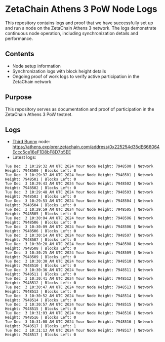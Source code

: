 # ZetaChain Athens 3 PoW Node Logs
This repository contains logs and proof that we have successfully set up and run a node on the ZetaChain Athens 3 network. The logs demonstrate continuous node operation, including synchronization details and performance.

## Contents
- Node setup information
- Synchronization logs with block height details
- Ongoing proof of work logs to verify active participation in the ZetaChain network

## Purpose
This repository serves as documentation and proof of participation in the ZetaChain Athens 3 PoW testnet.

## Logs

- [Third Bunny](https://thirdbunny.xyz/) node: https://athens.explorer.zetachain.com/address/0x225254d35dE666064Eccc5ce16eF1D8bF8D7b5EE
- Latest logs:
```
Tue Dec  3 10:29:32 AM UTC 2024 Your Node Height: 7948500 | Network Height: 7948500 | Blocks Left: 0
Tue Dec  3 10:29:37 AM UTC 2024 Your Node Height: 7948501 | Network Height: 7948501 | Blocks Left: 0
Tue Dec  3 10:29:43 AM UTC 2024 Your Node Height: 7948502 | Network Height: 7948502 | Blocks Left: 0
Tue Dec  3 10:29:48 AM UTC 2024 Your Node Height: 7948503 | Network Height: 7948503 | Blocks Left: 0
Tue Dec  3 10:29:53 AM UTC 2024 Your Node Height: 7948504 | Network Height: 7948504 | Blocks Left: 0
Tue Dec  3 10:29:59 AM UTC 2024 Your Node Height: 7948505 | Network Height: 7948505 | Blocks Left: 0
Tue Dec  3 10:30:04 AM UTC 2024 Your Node Height: 7948506 | Network Height: 7948506 | Blocks Left: 0
Tue Dec  3 10:30:09 AM UTC 2024 Your Node Height: 7948506 | Network Height: 7948506 | Blocks Left: 0
Tue Dec  3 10:30:14 AM UTC 2024 Your Node Height: 7948507 | Network Height: 7948507 | Blocks Left: 0
Tue Dec  3 10:30:20 AM UTC 2024 Your Node Height: 7948508 | Network Height: 7948508 | Blocks Left: 0
Tue Dec  3 10:30:25 AM UTC 2024 Your Node Height: 7948509 | Network Height: 7948509 | Blocks Left: 0
Tue Dec  3 10:30:30 AM UTC 2024 Your Node Height: 7948510 | Network Height: 7948510 | Blocks Left: 0
Tue Dec  3 10:30:36 AM UTC 2024 Your Node Height: 7948511 | Network Height: 7948511 | Blocks Left: 0
Tue Dec  3 10:30:41 AM UTC 2024 Your Node Height: 7948512 | Network Height: 7948512 | Blocks Left: 0
Tue Dec  3 10:30:47 AM UTC 2024 Your Node Height: 7948513 | Network Height: 7948513 | Blocks Left: 0
Tue Dec  3 10:30:52 AM UTC 2024 Your Node Height: 7948514 | Network Height: 7948514 | Blocks Left: 0
Tue Dec  3 10:30:57 AM UTC 2024 Your Node Height: 7948515 | Network Height: 7948515 | Blocks Left: 0
Tue Dec  3 10:31:03 AM UTC 2024 Your Node Height: 7948516 | Network Height: 7948516 | Blocks Left: 0
Tue Dec  3 10:31:08 AM UTC 2024 Your Node Height: 7948516 | Network Height: 7948517 | Blocks Left: 1
Tue Dec  3 10:31:13 AM UTC 2024 Your Node Height: 7948517 | Network Height: 7948517 | Blocks Left: 0
```
